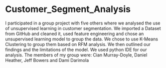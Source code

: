 # Customer_Segment_Analysis
I participated in a group project with five others where we analysed the use of unsupervised learning in customer segmentation. We imported a Dataset from GitHub and cleaned it, used feature engineering and chose an unsupervised learning model to group the data. We chose to use K-Means Clustering to group them based on RFM analysis. We then outlined our findings and the limitations of the model. We used python IDE for our analysis.
The members of my group were: Cian Murray-Doyle, Daniel Heather, Jeff Bowers and Dami Darimola
